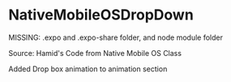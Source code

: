 # NativeMobileOSDropDown

MISSING: .expo and .expo-share folder, and node module folder

Source: Hamid's Code from Native Mobile OS Class

Added Drop box animation to animation section
